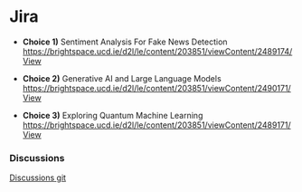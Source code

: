# Jira

  - **Choice 1)**
 Sentiment Analysis For Fake News Detection https://brightspace.ucd.ie/d2l/le/content/203851/viewContent/2489174/View

  - **Choice 2)**
Generative AI and Large Language Models  https://brightspace.ucd.ie/d2l/le/content/203851/viewContent/2490171/View

  - **Choice 3)**
Exploring Quantum Machine Learning https://brightspace.ucd.ie/d2l/le/content/203851/viewContent/2489171/View



### Discussions
[Discussions git](https://github.com/soggyfox/WIP_Temp/discussions )
